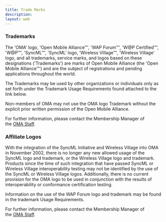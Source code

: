 ```yaml
--- 
title: Trade Marks
description:
layout: web
---
```


### Trademarks  

The 'OMA' logo, 'Open Mobile Alliance™', 'WAP Forum™', 'W@P Certified™', 'W@P™', 'SyncML™', 'SyncML' logo, 'Wireless Village™', 'Wireless Village' logo, and all trademarks, service marks, and logos based on these designations ('Trademarks') are marks of Open Mobile Alliance (the 'Open Mobile Alliance™') and are the subject of registrations and pending applications throughout the world.

The Trademarks may be used by other organizations or individuals only as set forth under the Trademark Usage Requirements found attached to the link below.

Non-members of OMA may not use the OMA logo Trademark without the explicit prior written permission of the Open Mobile Alliance.

For further information, please contact the Membership Manager of the <a href="/contact-us">OMA Staff</a>.  

### Affiliate Logos  

With the integration of the SyncML Initiative and Wireless Village into OMA in November 2002, there is no longer any new allowed usage of the SyncML logo and trademark, or the Wireless Village logo and trademark. Products since the time of such integration that have passed SyncML or Wireless Village interoperability testing may not be identified by the use of the SyncML or Wireless Village logos. Additionally, there is no current provision for the OMA logo to be used in conjunction with the results of interoperability or conformance certification testing.  

Information on the use of the WAP Forum logo and trademark may be found in the trademark Usage Requirements.  

For further information, please contact the Membership Manager of the <a href="/contact-us">OMA Staff</a>.